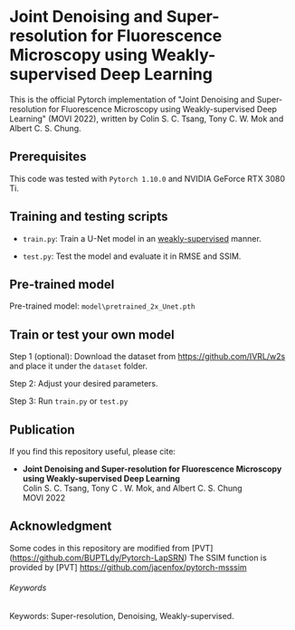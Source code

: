 # Joint Denoising and Super-resolution for Fluorescence Microscopy using Weakly-supervised Deep Learning
This is the official Pytorch implementation of "Joint Denoising and Super-resolution for Fluorescence Microscopy using Weakly-supervised Deep Learning" (MOVI 2022), written by Colin S. C. Tsang, Tony C. W. Mok and Albert C. S. Chung.

## Prerequisites
This code was tested with `Pytorch 1.10.0` and NVIDIA GeForce RTX 3080 Ti.

## Training and testing scripts
- `train.py`: Train a U-Net model in an <u>weakly-supervised</u> manner.

- `test.py`: Test the model and evaluate it in RMSE and SSIM. 

## Pre-trained model 
Pre-trained model: `model\pretrained_2x_Unet.pth`

## Train or test your own model
Step 1 (optional): Download the dataset from https://github.com/IVRL/w2s and place it under the `dataset` folder.

Step 2: Adjust your desired parameters. 

Step 3: Run `train.py` or `test.py`

## Publication
If you find this repository useful, please cite:
- **Joint Denoising and Super-resolution for Fluorescence Microscopy using Weakly-supervised Deep Learning**  
Colin S. C. Tsang, Tony C . W. Mok, and Albert C. S. Chung  
MOVI 2022


## Acknowledgment
Some codes in this repository are modified from [PVT] (https://github.com/BUPTLdy/Pytorch-LapSRN)
The SSIM function is provided by [PVT] https://github.com/jacenfox/pytorch-msssim

###### Keywords
Keywords: Super-resolution, Denoising, Weakly-supervised.
